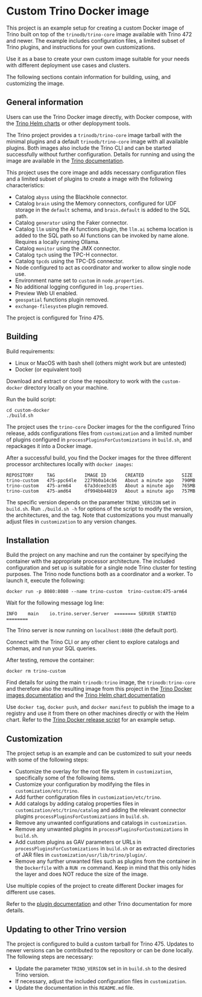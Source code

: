 # Custom Trino Docker image

This project is an example setup for creating a custom Docker image of Trino
built on top of the `trinodb/trino-core` image available with Trino 472 and
newer. The example includes configuration files, a limited subset of Trino
plugins, and instructions for your own customizations.

Use it as a base to create your own custom image suitable for your needs with
different deployment use cases and clusters. 

The following sections contain information for building, using, and customizing
the image.

## General information

Users can use the Trino Docker image directly, with Docker compose, with the
[Trino Helm charts](https://trinodb.github.io/charts/) or other deplopyment
tools.

The Trino project provides a `trinodb/trino-core` image tarball with the minimal
plugins and a default `trinodb/trino-core` image with all available plugins.
Both images also include the Trino CLI and can be started successfully without
further configuration. Details for running and using the image are available in
the
[Trino documentation](https://trino.io/docs/current/installation/containers.html).

This project uses the core image and adds necessary configuration files and a
limited subset of plugins to create a image with the following characteristics:

* Catalog `abyss` using the Blackhole connector.
* Catalog `brain` using the Memory connectors, configured for UDF storage in the
  `default` schema, and `brain.default` is added to the SQL path.
* Catalog `generator` using the Faker connector.
* Catalog `llm` using the AI functions plugin, the `llm.ai` schema location is
  added to the SQL path so AI functions can be invoked by name alone. Requires a
  locally running Ollama.
* Catalog `monitor` using the JMX connector.
* Catalog `tpch` using the TPC-H connector.
* Catalog `tpcds` using the TPC-DS connector.
* Node configured to act as coordinator and worker to allow single node use.
* Environment name set to `custom` in `node.properties`.
* No additional logging configured in `log.properties`.
* Preview Web UI enabled.
* `geospatial` functions plugin removed.
* `exchange-filesystem` plugin removed.

The project is configured for Trino 475.

## Building

Build requirements:

* Linux or MacOS with bash shell (others might work but are untested)
* Docker (or equivalent tool)

Download and extract or clone the repository to work with the `custom-docker`
directory locally on your machine.

Run the build script:

```shell
cd custom-docker
./build.sh
```

The project uses the `trino-core` Docker images for the the configured Trino
release, adds configurations files from `customization` and a limited number of
plugins configured in `processPluginsForCustomizations` in `build.sh`, and
repackages it into a Docker image.

After a successful build, you find the Docker images for the three different
processor architectures locally with `docker images`:

```
REPOSITORY     TAG           IMAGE ID       CREATED              SIZE
trino-custom   475-ppc64le   2279b0a14cb6   About a minute ago   790MB
trino-custom   475-arm64     67a3dcee3c85   About a minute ago   765MB
trino-custom   475-amd64     df994bb44819   About a minute ago   757MB
```

The specific version depends on the parameter `TRINO_VERSION` set in `build.sh`.
Run `./build.sh -h` for options of the script to modify the version, the
architectures, and the tag. Note that customizations you must manually adjust
files in `customization` to any version changes.

## Installation

Build the project on any machine and run the container by specifying the
container with the appropriate processor architecture. The included
configuration and set up is suitable for a single node Trino cluster for testing
purposes. The Trino node functions both as a coordinator and a worker. To launch
it, execute the following:

```shell
docker run -p 8080:8080 --name trino-custom  trino-custom:475-arm64
```

Wait for the following message log line:

```
INFO	main	io.trino.server.Server	======== SERVER STARTED ========
```

The Trino server is now running on `localhost:8080` (the default port).

Connect with the Trino CLI or any other client to explore catalogs and schemas,
and run your SQL queries.

After testing, remove the container:

```shell
docker rm trino-custom
```

Find details for using the main `trinodb:trino` image, the `trinodb:trino-core`
and therefore also the resulting image from this project in the [Trino Docker
images
documentation](https://trino.io/docs/current/installation/containers.html) and
the [Trino Helm chart documentation](https://trinodb.github.io/charts/)

Use `docker tag`, `docker push`, and `docker manifest` to publish the image to a
registry and use it from there on other machines directly or with the Helm
chart. Refer to the [Trino Docker release
script](https://github.com/trinodb/release-scripts/blob/master/trino-docker.sh)
for an example setup.

## Customization

The project setup is an example and can be customized to suit your needs with
some of the following steps:

* Customize the overlay for the root file system in `customization`,
  specifically some of the following items.
* Customize your configuration by modifying the files in
  `customization/etc/trino`.
* Add further configuration files in `customization/etc/trino`.
* Add catalogs by adding catalog properties files in
  `customization/etc/trino/catalog` and adding the relevant connector plugins
  `processPluginsForCustomizations` in `build.sh`.
* Remove any unwanted configurations and catalogs in `customization`. 
* Remove any unwanted plugins in `processPluginsForCustomizations` in `build.sh`.
* Add custom plugins as GAV parameters or URLs in
  `processPluginsForCustomizations` in `build.sh` or as extracted directories of
  JAR files in `customization/usr/lib/trino/plugin/`.
* Remove any further unwanted files such as plugins from the container in the
  `Dockerfile` with a `RUN rm` command. Keep in mind that this only hides the
  layer and does NOT reduce the size of the image.

Use multiple copies of the project to create different Docker images for
different use cases.

Refer to the [plugin
documentation](https://trino.io/docs/current/installation/plugins.html) and
other Trino documentation for more details.

## Updating to other Trino version

The project is configured to build a custom tarball for Trino 475. Updates to
newer versions can be contributed to the repository or can be done locally. The
following steps are necessary:

* Update the parameter `TRINO_VERSION` set in  in `build.sh` to the desired
  Trino version.
* If necessary, adjust the included configuration files in `customization`.
* Update the documentation in this `README.md` file.
